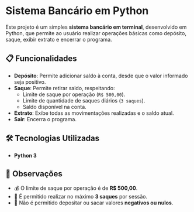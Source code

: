 # Sistema Bancário em Python

Este projeto é um simples **sistema bancário em terminal**, desenvolvido em Python, que permite ao usuário realizar operações básicas como depósito, saque, exibir extrato e encerrar o programa.

## 📋 Funcionalidades

- **Depósito**: Permite adicionar saldo à conta, desde que o valor informado seja positivo.
- **Saque**: Permite retirar saldo, respeitando:
  - Limite de saque por operação (`R$ 500,00`).
  - Limite de quantidade de saques diários (`3 saques`).
  - Saldo disponível na conta.
- **Extrato**: Exibe todas as movimentações realizadas e o saldo atual.
- **Sair**: Encerra o programa.

## 🛠 Tecnologias Utilizadas

- **Python 3**

## 📄 Observações

- 💰 O limite de saque por operação é de **R$ 500,00**.  
- 🔄 É permitido realizar no máximo **3 saques** por sessão.  
- 🚫 Não é permitido depositar ou sacar valores **negativos ou nulos**.
